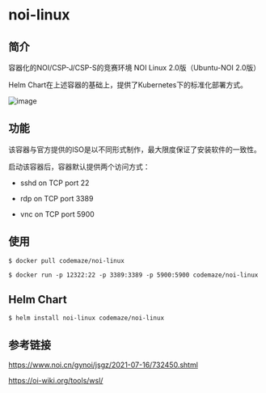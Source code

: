 # noi-linux

## 简介

容器化的NOI/CSP-J/CSP-S的竞赛环境  NOI Linux 2.0版（Ubuntu-NOI 2.0版）

Helm Chart在上述容器的基础上，提供了Kubernetes下的标准化部署方式。

![image](https://user-images.githubusercontent.com/8893623/219260892-21e6c875-6e30-41d9-869f-6ac7c5302114.png)

## 功能

该容器与官方提供的ISO是以不同形式制作，最大限度保证了安装软件的一致性。

启动该容器后，容器默认提供两个访问方式：

- sshd on TCP port 22

- rdp on TCP port 3389

- vnc on TCP port 5900

## 使用

```shell
$ docker pull codemaze/noi-linux

$ docker run -p 12322:22 -p 3389:3389 -p 5900:5900 codemaze/noi-linux
```

## Helm Chart

```shell
$ helm install noi-linux codemaze/noi-linux
```

## 参考链接

https://www.noi.cn/gynoi/jsgz/2021-07-16/732450.shtml

https://oi-wiki.org/tools/wsl/

